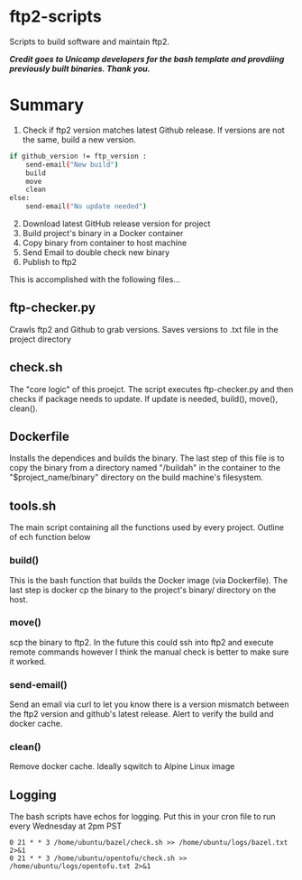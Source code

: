 # ftp2-scripts
Scripts to build software and maintain ftp2.

***Credit goes to Unicamp developers for the bash template and provdiing previously built binaries. Thank you.***

# Summary
1. Check if ftp2 version matches latest Github release. If versions are not the same, build a new version.

```bash
if github_version != ftp_version : 
    send-email("New build")
    build
    move
    clean
else:
    send-email("No update needed")
```

2. Download latest GitHub release version for project
3. Build project's binary in a Docker container
4. Copy binary from container to host machine
5. Send Email to double check new binary
6. Publish to ftp2

This is accomplished with the following files...

## ftp-checker.py
Crawls ftp2 and Github to grab versions. Saves versions to .txt file in the project directory

## check.sh
The "core logic" of this proejct. The script executes ftp-checker.py and then checks if package needs to update. If update is needed, build(), move(), clean().

## Dockerfile
Installs the dependices and builds the binary. The last step of this file is to copy the binary from a directory named "/buildah" in the container to the "$project_name/binary" directory on the build machine's filesystem.

## tools.sh
The main script containing all the functions used by every project. Outline of ech function below

### build()
This is the bash function that builds the Docker image (via Dockerfile).
The last step is docker cp the binary to the project's binary/ directory on the host.

### move()
scp the binary to ftp2. In the future this could ssh into ftp2 and execute remote commands however I think the manual check is better to make sure it worked.

### send-email()
Send an email via curl to let you know there is a version mismatch between the ftp2 version and github's latest release. Alert to verify the build and docker cache.

### clean()
Remove docker cache. Ideally sqwitch to Alpine Linux image

## Logging
The bash scripts have echos for logging. Put this in your cron file to run every Wednesday at 2pm PST

```
0 21 * * 3 /home/ubuntu/bazel/check.sh >> /home/ubuntu/logs/bazel.txt 2>&1
0 21 * * 3 /home/ubuntu/opentofu/check.sh >> /home/ubuntu/logs/opentofu.txt 2>&1
```
